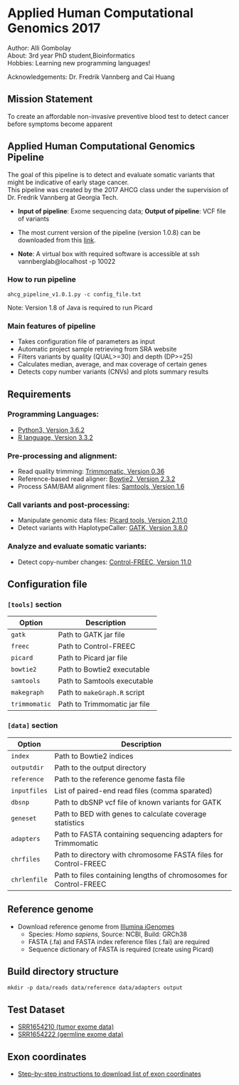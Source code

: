 # Applied Human Computational Genomics 2017

Author: Alli Gombolay  
About: 3rd year PhD student,Bioinformatics  
Hobbies: Learning new programming languages!

Acknowledgements: Dr. Fredrik Vannberg and Cai Huang

## Mission Statement
To create an affordable non-invasive preventive blood test to detect cancer before symptoms become apparent

## Applied Human Computational Genomics Pipeline
The goal of this pipeline is to detect and evaluate somatic variants that might be indicative of early stage cancer.   
This pipeline was created by the 2017 AHCG class under the supervision of Dr. Fredrik Vannberg at Georgia Tech.

* **Input of pipeline**: Exome sequencing data; **Output of pipeline**: VCF file of variants

* The most current version of the pipeline (version 1.0.8) can be downloaded from this [link]( https://github.com/agombolay/ahcg2017_starterpipeline/blob/master/ahcg_pipeline.py).

* **Note**: A virtual box with required software is accessible at ssh vannberglab@localhost -p 10022

### How to run pipeline
```
ahcg_pipeline_v1.0.1.py -c config_file.txt
```
Note: Version 1.8 of Java is required to run Picard

### Main features of pipeline
* Takes configuration file of parameters as input
* Automatic project sample retrieving from SRA website
* Filters variants by quality (QUAL>=30) and depth (DP>=25)
* Calculates median, average, and max coverage of certain genes
* Detects copy number variants (CNVs) and plots summary results

## Requirements
### Programming Languages:
* [Python3, Version 3.6.2](https://www.python.org/downloads/)
* [R language, Version 3.3.2](https://cran.cnr.berkeley.edu/)

### Pre-processing and alignment:
* Read quality trimming: [Trimmomatic, Version 0.36](http://www.usadellab.org/cms/uploads/supplementary/Trimmomatic/Trimmomatic-0.36.zip)
* Reference-based read aligner: [Bowtie2, Version 2.3.2](https://sourceforge.net/projects/bowtie-bio/files/bowtie2/2.3.2/bowtie2-2.3.2-legacy-linux-x86_64.zip/download)
* Process SAM/BAM alignment files: [Samtools, Version 1.6](https://downloads.sourceforge.net/project/samtools/samtools/1.6/samtools-1.6.tar.bz2?r=https%3A%2F%2Fsourceforge.net%2Fprojects%2Fsamtools%2F&ts=1510018121&use_mirror=phoenixnap)

### Call variants and post-processing:
* Manipulate genomic data files: [Picard tools, Version 2.11.0](http://broadinstitute.github.io/picard/)
* Detect variants with HaplotypeCaller: [GATK, Version 3.8.0](https://software.broadinstitute.org/gatk/download/)

### Analyze and evaluate somatic variants:
* Detect copy-number changes: [Control-FREEC, Version 11.0](https://github.com/BoevaLab/FREEC/archive/v11.0.tar.gz)

## Configuration file
### `[tools]` section

| Option        | Description                                                     |
|---------------|-----------------------------------------------------------------|
| `gatk`        | Path to GATK jar file                                           |
| `freec`       | Path to Control-FREEC                                           |
| `picard`      | Path to Picard jar file                                         |
| `bowtie2`     | Path to Bowtie2 executable                                      |
| `samtools`    | Path to Samtools executable                                     |
| `makegraph`   | Path to `makeGraph.R` script                                    |
| `trimmomatic` | Path to Trimmomatic jar file                                    |  

### `[data]` section

| Option       | Description                                                      |
|--------------|------------------------------------------------------------------|
| `index`      | Path to Bowtie2 indices                                          |
| `outputdir`  | Path to the output directory                                     |
| `reference`  | Path to the reference genome fasta file                          |
| `inputfiles` | List of paired-end read files (comma sparated)                   |
| `dbsnp`      | Path to dbSNP vcf file of known variants for GATK                |
| `geneset`    | Path to BED with genes to calculate coverage statistics          |
| `adapters`   | Path to FASTA containing sequencing adapters for Trimmomatic     |
| `chrfiles`   | Path to directory with chromosome FASTA files for Control-FREEC  |
| `chrlenfile` | Path to files containing lengths of chromosomes for Control-FREEC|

## Reference genome
* Download reference genome from [Illumina iGenomes](https://support.illumina.com/sequencing/sequencing_software/igenome.html)
  * Species: *Homo sapiens*, Source: NCBI, Build: GRCh38
  * FASTA (.fa) and FASTA index reference files (.fai) are required
  * Sequence dictionary of FASTA is required (create using Picard)

## Build directory structure
```
mkdir -p data/reads data/reference data/adapters output 
```

## Test Dataset
* [SRR1654210 (tumor exome data)](https://www.ncbi.nlm.nih.gov/sra/?term=SRR1654210)
* [SRR1654222 (germline exome data)](https://www.ncbi.nlm.nih.gov/sra/SRR1654222/)

## Exon coordinates
* [Step-by-step instructions to download list of exon coordinates](https://github.com/agombolay/ahcg2017_starterpipeline/blob/master/transcript08.pdf)
